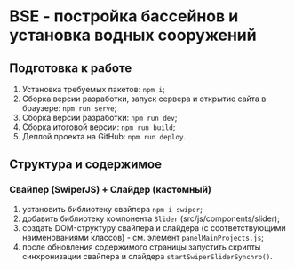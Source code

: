 # BSE - постройка бассейнов и установка водных сооружений

## Подготовка к работе

1. Установка требуемых пакетов: `npm i`;
2. Сборка версии разработки, запуск сервера и открытие сайта в браузере: `npm run serve`;
3. Сборка версии разработки: `npm run dev`;
4. Сборка итоговой версии: `npm run build`;
5. Деплой проекта на GitHub: `npm run deploy`.

## Структура и содержимое

### Свайпер (SwiperJS) + Слайдер (кастомный)

1. установить библиотеку свайпера `npm i swiper`;
2. добавить библиотеку компонента `Slider` (src/js/components/slider);
3. создать DOM-структуру свайпера и слайдера (с соответствующими наименованиями классов) - см. элемент `panelMainProjects.js`;
4. после обновления содержимого страницы запустить скрипты синхронизации свайпера и слайдера `startSwiperSliderSynchro()`.

